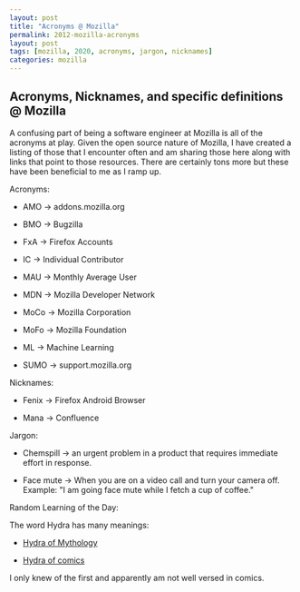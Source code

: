 ```yaml
---
layout: post
title: "Acronyms @ Mozilla"
permalink: 2012-mozilla-acronyms
layout: post
tags: [mozilla, 2020, acronyms, jargon, nicknames]
categories: mozilla
---
```

Acronyms, Nicknames, and specific definitions @ Mozilla
---

A confusing part of being a software engineer at Mozilla is all of the acronyms at play.  Given the open source nature of Mozilla, I have created a listing of those that I encounter 
often and am sharing those here along with links that point to those resources.  There are certainly tons more but these have been beneficial to me as I ramp up.

Acronyms: 
  
  * AMO -> addons.mozilla.org

  * BMO -> Bugzilla

  * FxA -> Firefox Accounts

  * IC -> Individual Contributor

  * MAU -> Monthly Average User

  * MDN -> Mozilla Developer Network

  * MoCo -> Mozilla Corporation

  * MoFo -> Mozilla Foundation

  * ML -> Machine Learning

  * SUMO -> support.mozilla.org

Nicknames:

  * Fenix -> Firefox Android Browser

  * Mana -> Confluence

Jargon:

  * Chemspill -> an urgent problem in a product that requires immediate effort in response. 

  * Face mute -> When you are on a video call and turn your camera off.  Example: "I am going face mute while I fetch a cup of coffee."

Random Learning of the Day:

The word Hydra has many meanings:

* [Hydra of Mythology](https://en.wikipedia.org/wiki/Lernaean_Hydra)

* [Hydra of comics](https://en.wikipedia.org/wiki/Hydra_(comics))

I only knew of the first and apparently am not well versed in comics.